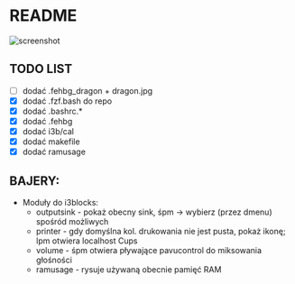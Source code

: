 # README

![screenshot](https://user-images.githubusercontent.com/26608084/83359846-4dd0f200-a37d-11ea-92be-03226a5e16b0.png)


## TODO LIST
* [ ] dodać .fehbg_dragon + dragon.jpg
* [x] dodać .fzf.bash do repo
* [x] dodać .bashrc.*
* [x] dodać .fehbg
* [x] dodać i3b/cal
* [x] dodać makefile
* [x] dodać ramusage

## BAJERY:
* Moduły do i3blocks:
	* outputsink - pokaż obecny sink, śpm → wybierz (przez dmenu) spośród możliwych
	* printer - gdy domyślna kol. drukowania nie jest pusta, pokaż ikonę; lpm otwiera localhost Cups
	* volume - śpm otwiera pływające pavucontrol do miksowania głośności
	* ramusage - rysuje używaną obecnie pamięć RAM
